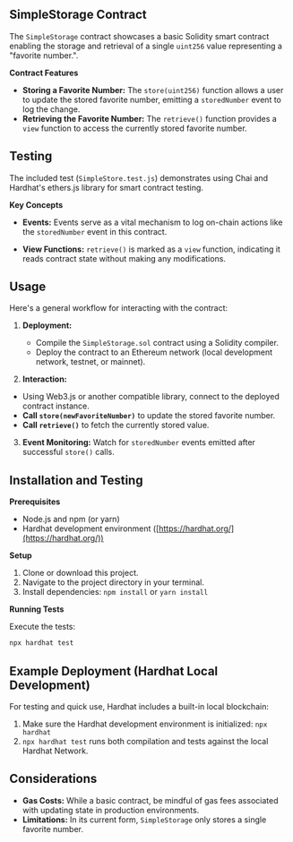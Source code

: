 ## SimpleStorage Contract

The `SimpleStorage` contract showcases a basic Solidity smart contract enabling the storage and retrieval of a single `uint256` value representing a "favorite number.". 

**Contract Features**

* **Storing a Favorite Number:** The `store(uint256)` function allows a user to update the stored favorite number, emitting a `storedNumber` event to log the change.
* **Retrieving the Favorite Number:**  The `retrieve()` function provides a `view` function to access the currently stored favorite number.

## Testing

The included test (`SimpleStore.test.js`) demonstrates using Chai and Hardhat's ethers.js library for smart contract testing.  

**Key Concepts**

* **Events:** Events serve as a vital mechanism to log on-chain actions like the  `storedNumber` event in this contract.

* **View Functions:**  `retrieve()` is marked as a `view` function, indicating it reads contract state without making any modifications.

## Usage

Here's a general workflow for interacting with the contract:

1. **Deployment:**
     * Compile the `SimpleStorage.sol` contract using a Solidity compiler.
     * Deploy the contract to an Ethereum network (local development network, testnet, or mainnet).

2.  **Interaction:**
   *  Using Web3.js or another compatible library, connect to the deployed contract instance. 
   *  **Call `store(newFavoriteNumber)`** to update the stored favorite number.  
   *  **Call `retrieve()`** to fetch the currently stored value.

3. **Event Monitoring:**   Watch for `storedNumber` events emitted after successful `store()` calls. 

## Installation and Testing

**Prerequisites**

* Node.js and npm (or yarn)
* Hardhat development environment ([https://hardhat.org/](https://hardhat.org/))

**Setup**

1. Clone or download this project.
2. Navigate to the project directory in your terminal.
3. Install dependencies: `npm install` or `yarn install` 

**Running Tests**

Execute the tests:

```bash
npx hardhat test
```

## Example Deployment (Hardhat Local Development) 

For testing and quick use, Hardhat includes a built-in local blockchain:

1.  Make sure the Hardhat development environment is initialized: `npx hardhat` 
2.  `npx hardhat test` runs both compilation and tests against the local Hardhat Network.

## Considerations

* **Gas Costs:** While  a basic contract, be mindful of gas fees associated with updating state in production environments. 
* **Limitations:** In its current form, `SimpleStorage` only stores a single favorite number.


